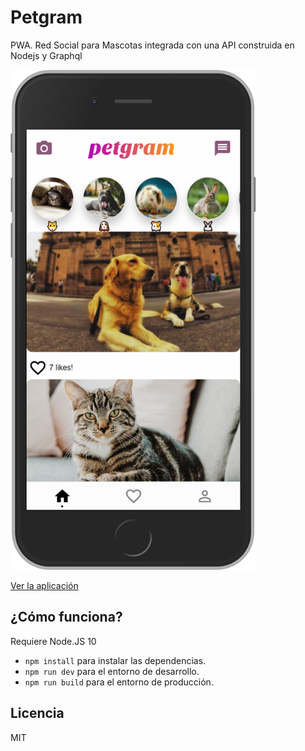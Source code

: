 # Petgram

PWA. Red Social para Mascotas integrada con una API construida en Nodejs y Graphql

<img src="./.readme-static/petgram.png" alt="Captura de App" height="800" />

[Ver la aplicación](https://petgramp-6z10hmwqa.now.sh/)

## ¿Cómo funciona?

Requiere Node.JS 10

-   `npm install` para instalar las dependencias.
-   `npm run dev` para el entorno de desarrollo.
-   `npm run build` para el entorno de producción.

## Licencia

MIT
